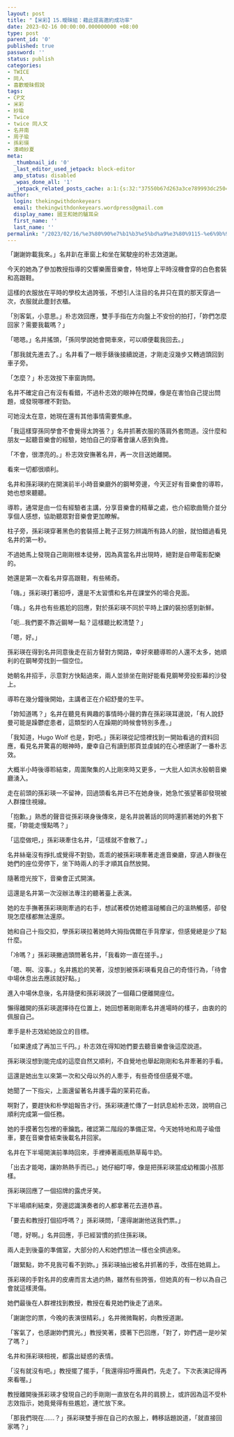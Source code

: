 ```yaml
---
layout: post
title: "【米彩】15.曖昧組：藉此提高邀約成功率"
date: 2023-02-16 00:00:00.000000000 +08:00
type: post
parent_id: '0'
published: true
password: ''
status: publish
categories:
- TWICE
- 同人
- 喜歡曖昧假說
tags:
- CP文
- 米彩
- 紗瑜
- Twice
- twice 同人文
- 名井南
- 周子瑜
- 孫彩瑛
- 湊崎紗夏
meta:
  _thumbnail_id: '0'
  _last_editor_used_jetpack: block-editor
  amp_status: disabled
  _wpas_done_all: '1'
  _jetpack_related_posts_cache: a:1:{s:32:"37550b67d263a3ce789993dc25046c5f";a:2:{s:7:"expires";i:1737503595;s:7:"payload";a:6:{i:0;a:1:{s:2:"id";i:3530;}i:1;a:1:{s:2:"id";i:3453;}i:2;a:1:{s:2:"id";i:293;}i:3;a:1:{s:2:"id";i:3418;}i:4;a:1:{s:2:"id";i:3524;}i:5;a:1:{s:2:"id";i:3398;}}}}
author:
  login: thekingwithdonkeyears
  email: thekingwithdonkeyears.wordpress@gmail.com
  display_name: 國王和她的驢耳朵
  first_name: ''
  last_name: ''
permalink: "/2023/02/16/%e3%80%90%e7%b1%b3%e5%bd%a9%e3%80%9115-%e6%9b%96%e6%98%a7%e7%b5%84%ef%bc%9a%e8%97%89%e6%ad%a4%e6%8f%90%e9%ab%98%e9%82%80%e7%b4%84%e6%88%90%e5%8a%9f%e7%8e%87/"
---
```


「謝謝妳載我來。」名井趴在車窗上和坐在駕駛座的朴志效道謝。

今天的她為了參加教授指導的交響樂團音樂會，特地穿上平時沒機會穿的白色套裝和高跟鞋。

這樣的衣服放在平時的學校太過誇張，不想引人注目的名井只在買的那天穿過一次，衣服就此塵封衣櫃。

「別客氣，小意思。」朴志效回應，雙手手指在方向盤上不安份的拍打，「妳們怎麼回家？需要我載嗎？」

「嗯嗯。」名井搖頭，「孫同學說她會開車來，可以順便載我回去。」

「那我就先進去了。」名井看了一眼手錶後接續說道，才剛走沒幾步又轉過頭回到車子旁。

「怎麼？」朴志效按下車窗詢問。

名井不確定自己有沒有看錯，不過朴志效的眼神在閃爍，像是在害怕自己提出問題，或發現哪裡不對勁。

可她沒太在意，她現在還有其他事情需要焦慮。

「我這樣穿孫同學會不會覺得太誇張？」名井抓著衣服的落肩外套問道。沒什麼和朋友一起聽音樂會的經驗，她怕自己的穿著會讓人感到負擔。

「不會，很漂亮的。」朴志效安撫著名井，再一次目送她離開。

看來一切都很順利。

名井和孫彩瑛約在開演前半小時音樂廳外的鋼琴旁邊，今天正好有音樂會的導聆，她也想來聽聽。

導聆，通常是由一位有經驗者主講，分享音樂會的精華之處，也介紹歌曲簡介並分享個人感想，協助聽眾對音樂會更加瞭解。

柱子旁，孫彩瑛穿著黑色的套裝搭上靴子正努力辨識所有路人的臉，就怕錯過看見名井的第一秒。

不過她馬上發現自己剛剛根本徒勞，因為真當名井出現時，絕對是自帶電影配樂的。

她還是第一次看名井穿高跟鞋，有些稀奇。

「嗨。」孫彩瑛打著招呼，還是不太習慣和名井在課堂外的場合見面。

「嗨。」名井也有些尷尬的回應，對於孫彩瑛不同於平時上課的裝扮感到新鮮。

「呃...我們要不靠近鋼琴一點？這樣聽比較清楚？」

「嗯，好。」

孫彩瑛在得到名井同意後走在前方替對方開路，幸好來聽導聆的人還不太多，她順利的在鋼琴旁找到一個空位。

她朝名井招手，示意對方快點過來，兩人並排坐在剛好能看見鋼琴旁投影幕的沙發上。

導聆在幾分鐘後開始，主講者正在介紹舒曼的生平。

「妳知道嗎？」名井在聽見有興趣的事情時小聲的靠在孫彩瑛耳邊說，「有人說舒曼可能是躁鬱症患者，這類型的人在躁期的時候會特別多產。」

「我知道，Hugo Wolf 也是，對吧。」孫彩瑛從記憶裡找到一開始看過的資料回應，看見名井驚喜的眼神時，慶幸自己有讀到那頁並虔誠的在心裡感謝了一番朴志效。

大概半小時後導聆結束，周圍聚集的人比剛來時又更多，一大批人如洪水般朝音樂廳湧入。

走在前頭的孫彩瑛一不留神，回過頭看名井已不在她身後，她急忙張望著卻發現被人群擋住視線。

「抱歉。」熟悉的聲音從孫彩瑛身後傳來，是名井說著話的同時還抓著她的外套下擺，「妳能走慢點嗎？」

「這麼做吧，」孫彩瑛牽住名井，「這樣就不會散了。」

名井絲毫沒有掙扎或覺得不對勁，乖乖的被孫彩瑛牽著走進音樂廳，穿過人群後在她們的座位旁停下，坐下時兩人的手才順其自然放開。

隨著燈光按下，音樂會正式開演。

這還是名井第一次沒辦法專注的聽著臺上表演。

她的左手撫著孫彩瑛剛牽過的右手，想試著模仿她體溫碰觸自己的溫熱觸感，卻發現怎麼樣都無法還原。

她和自己十指交扣，學孫彩瑛拉著她時大拇指偶爾在手背摩挲，但感覺總是少了點什麼。

「冷嗎？」孫彩瑛撇過頭問著名井，「我看妳一直在搓手。」

「嗯、啊、沒事。」名井尷尬的笑著，沒想到被孫彩瑛看見自己的奇怪行為，「待會中場休息出去應該就好點。」

進入中場休息後，名井隨便和孫彩瑛說了一個藉口便離開座位。

懶得離開的孫彩瑛選擇待在位置上，她回想著剛剛牽名井進場時的樣子，由衷的的佩服自己。

牽手是朴志效給她設立的目標。

「如果達成了再加三千円。」朴志效在得知她們要去聽音樂會後這麼說道。

孫彩瑛沒想到能完成的這麼自然又順利，不自覺地也舉起剛剛和名井牽著的手看。

這還是她出生以來第一次和父母以外的人牽手，有些奇怪但感覺不壞。

她聞了一下指尖，上面還留著名井護手霜的茉莉花香。

啊對了，要趕快和朴學姐報告才行。孫彩瑛連忙傳了一封訊息給朴志效，說明自己順利完成第一個任務。

她的手摸著包包裡的車鑰匙，確認第二階段的準備正常。今天她特地和周子瑜借車，要在音樂會結束後載名井回家。

名井在下半場開演前準時回來，手裡捧著兩瓶熱草莓牛奶。

「出去才能喝，讓妳熱熱手而已。」她仔細叮嚀，像是把孫彩瑛當成幼稚園小孩那樣。

孫彩瑛回應了一個招牌的露虎牙笑。

下半場順利結束，旁邊認識演奏者的人都拿著花去道恭喜。

「要去和教授打個招呼嗎？」孫彩瑛問，「還得謝謝他送我們票。」

「嗯，好啊。」名井回應，手已經習慣的抓住孫彩瑛。

兩人走到後臺的準備室，大部分的人和她們想法一樣也全擠過來。

「跟緊點，妳不見我可看不到妳。」孫彩瑛抽出被名井抓著的手，改搭在她肩上。

孫彩瑛的手對名井的皮膚而言太過灼熱，雖然有些誇張，但她真的有一秒以為自己會就這樣燙傷。

她們最後在人群裡找到教授，教授在看見她們後走了過來。

「謝謝您的票，今晚的表演很精彩。」名井微微鞠躬，向教授道謝。

「客氣了，也感謝妳們賞光。」教授笑著，摸著下巴回應，「對了，妳們週一是吵架了嗎？」

名井和孫彩瑛相視，都露出疑惑的表情。

「沒有就沒有吧。」教授擺了擺手，「我還得招呼團員們，先走了。下次表演記得再來看喔。」

教授離開後孫彩瑛才發現自己的手剛剛一直放在名井的肩膀上，或許因為這不受朴志效指示，她竟覺得有些尷尬，連忙放下來。

「那我們現在......？」孫彩瑛雙手擦在自己的衣服上，轉移話題說道，「就直接回家嗎？」
